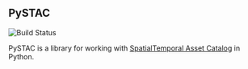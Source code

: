 ## PySTAC
![Build Status](https://api.travis-ci.org/azavea/pystac.svg?branch=develop)

PySTAC is a library for working with [SpatialTemporal Asset Catalog](https://stacgeo.org) in Python.
